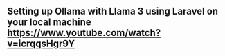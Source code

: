 
Setting up Ollama with Llama 3 using Laravel on your local machine
https://www.youtube.com/watch?v=icrqqsHgr9Y
-----------


